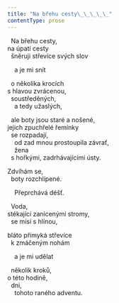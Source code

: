 ```yaml
---
title: "Na břehu cesty\_\_\_\_\_"
contentType: prose
---
```


  Na břehu cesty,  
na úpatí cesty  
  šněruji střevíce svých slov

    a je mi snít

  o několika krocích  
s hlavou zvrácenou,  
  soustředěných,  
    a tedy užaslých,

  ale boty jsou staré a nošené,  
jejich zpuchřelé řemínky  
  se rozpadají,  
    od zad mnou prostoupila závrať,  
    žena  
  s hořkými, zadrhávajícími ústy.

Zdvíhám se,  
  boty rozchlípené.

    Přeprchává déšť.

  Voda,  
stékající zanícenými stromy,  
  se mísí s hlínou,

bláto přimyká střevíce  
  k zmáčeným nohám

    a je mi udělat

  několik kroků,  
o této hodině,  
  dni,  
    tohoto raného adventu.
